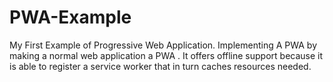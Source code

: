# PWA-Example
My First Example of Progressive Web Application.
Implementing A PWA by making a normal web application a PWA .
It offers offline support because it is able to register a service worker that in turn caches resources needed.
